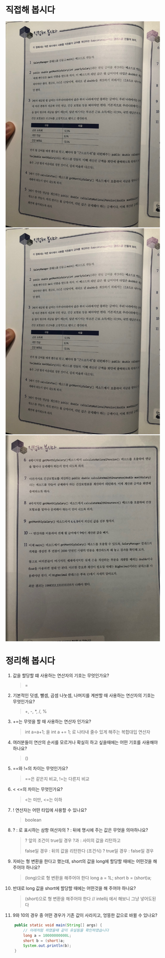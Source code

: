 # 직접해 봅시다

![img.png](img.png)![img.png](img.png)
![img_1.png](img_1.png)

# 정리해 봅시다

1. 값을 할당할 떄 사용하는 연산자의 기호는 무엇인가요?
    > =
    
2. 기본적인 덧셈, 뺼셈, 곱셈 나눗셈, 나머지를 계싼할 때 사용하는 연산자의 기호는 무엇인가요?

    > +, -, *, /, %

3. +=는 무엇을 할 때 사용하는 연산자 인가요?

    > int a=a+1; 을 int a += 1; 로 나타내 줄수 있게 해주는 복합대입 연산자

4. 여러분들이 연산의 순서를 모르거나 확실히 하고 싶을때에는 어떤 기호를 사용해야 하나요?

    > ()

5. ==와 !=의 차이는 무엇인가요?

    > ==은 같은지 비교, !=는 다른지 비교
   
6. < <=의 차이는 무엇인가요?

    > <는 미만, <=는 이하
   
7. ! 연산자는 어떤 타입에 사용할 수 있나요?

    > boolean

8. ? : 로 표시하는 삼항 여산자의 ? : 뒤에 명시에 주는 값은 무엇을 의마하나요?

    > ? 앞의 조건이 true일 경우 ?과 : 사이의 값을 리턴하고
    > 
    >false일 경우 : 뒤의 값을 리턴한다
    (조건식) ? true일 경우 : false일 경우

9. 자바는 형 변환을 한다고 했는데, short의 값을 long에 할당할 때에는 어떤것을 해 주어야 하나요?

    > (long)으로 형 변환을 해주어야 한다
    > long a = 1L;
    > short b = (short)a;
   
10. 반대로 long 값을 short에 할당할 때에는 어떤것을 해 주어야 하나요?

    > (short)으로 형 변환을 해주어야 한다 // intellij 에서 해보니 그냥 넣어도된다
    
11. 9와 10의 경우 중 어떤 경우가 기존 값이 사라지고, 엉뚱한 값으로 바뀔 수 있나요?
```java
	public static void main(String[] args) {
	    // 아래처럼 하였을때 같이 유실됨을 확인하였습니다
		long a = 10000000000L;
		short b = (short)a;
		System.out.println(b);
	}
```
 
